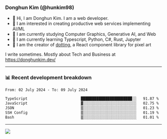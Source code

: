 ### Donghun Kim (@hunkim98)

- 👋 Hi, I am Donghun Kim. I am a web developer. 
- 🤔 I am interested in creating productive web services implementing AI/ML
- 🔭 I am currently studying Computer Graphics, Generative AI, and Web 
- 🌱 I am currently learning Typescript, Python, C#, Rust, Jupyter
- 🎨 I am the creator of [dotting](https://github.com/hunkim98/dotting), a React component library for pixel art

I write sometimes. Mostly about Tech and Business at https://donghunkim.dev/

---
### 📊 Recent development breakdown
<!--START_SECTION:waka-->

```txt
From: 02 July 2024 - To: 09 July 2024

TypeScript                        ███████████████████████░░   91.87 %
JavaScript                        ▓░░░░░░░░░░░░░░░░░░░░░░░░   02.75 %
JSON                              ▒░░░░░░░░░░░░░░░░░░░░░░░░   01.23 %
SSH Config                        ▒░░░░░░░░░░░░░░░░░░░░░░░░   01.19 %
Bash                              ▒░░░░░░░░░░░░░░░░░░░░░░░░   01.01 %
```

<!--END_SECTION:waka-->
---

<!-- <div align='center'> -->
  <img align="center" src="https://github-readme-stats.vercel.app/api?username=hunkim98&theme=dark&show_icons=true"/>
<!-- </div> -->
<!--
**hunkim98/hunkim98** is a ✨ _special_ ✨ repository because its `README.md` (this file) appears on your GitHub profile.

Here are some ideas to get you started:

- 🔭 I’m currently working on ...
- 🌱 I’m currently learning ...
- 👯 I’m looking to collaborate on ...
- 🤔 I’m looking for help with ...
- 💬 Ask me about ...
- 📫 How to reach me: ...
- 😄 Pronouns: ...
- ⚡ Fun fact: ...
-->
